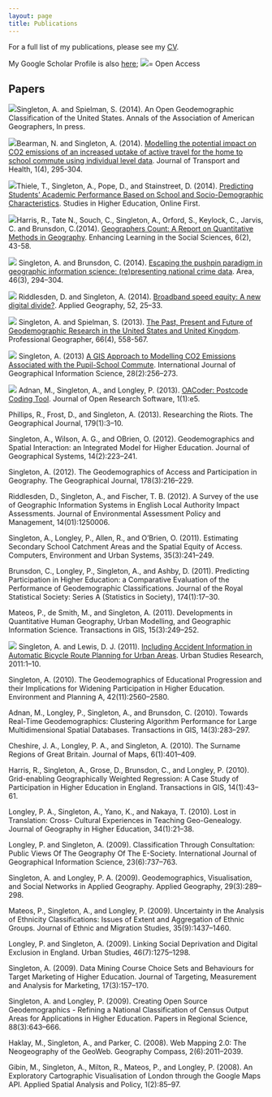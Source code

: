 ```yaml
---
layout: page
title: Publications
---
```


For a full list of my publications, please see my [CV](/cv/).

My Google Scholar Profile is also [here](http://scholar.google.co.uk/citations?hl=en&user=JDEfBE8AAAAJ); <img class="img-openpaper" src="/public/images/iconmonstr-download-13-icon.svg"></img>= Open Access

## Papers
<img class="img-openpaper" src="/public/images/iconmonstr-download-13-icon.svg">Singleton, A. and Spielman, S. (2014). An Open Geodemographic Classification of the
United States. Annals of the Association of American Geographers, In press.

<img class="img-openpaper" src="/public/images/iconmonstr-download-13-icon.svg">Bearman, N. and Singleton, A. (2014). [Modelling the potential impact on CO2 emissions of
an increased uptake of active travel for the home to school commute using individual level
data](http://dx.doi.org/10.1016/j.jth.2014.09.009). Journal of Transport and Health, 1(4), 295-304.

<img class="img-openpaper" src="/public/images/iconmonstr-download-13-icon.svg">Thiele, T., Singleton, A., Pope, D., and Stainstreet, D. (2014). [Predicting Students’ Academic
Performance Based on School and Socio-Demographic Characteristics](http://dx.doi.org/10.1080/03075079.2014.974528). Studies in
Higher Education, Online First.

<img class="img-openpaper" src="/public/images/iconmonstr-download-13-icon.svg"></img>Harris, R., Tate N., Souch, C., Singleton, A., Orford, S., Keylock, C.,  Jarvis, C. and Brunsdon, C.(2014). [Geographers Count: A Report on Quantitative Methods in Geography](http://dx.doi.org/10.11120/elss.2014.00035). Enhancing Learning in the Social Sciences, 6(2), 43-58.

<img class="img-openpaper" src="/public/images/iconmonstr-download-13-icon.svg"></img> Singleton, A. and Brunsdon, C. (2014). [Escaping the pushpin paradigm in geographic information science: (re)presenting national crime data](http://dx.doi.org/10.1111/area.12116). Area, 46(3), 294–304.

<img class="img-openpaper" src="/public/images/iconmonstr-download-13-icon.svg"></img> Riddlesden, D. and Singleton, A. (2014). [Broadband speed equity: A new digital divide?](http://dx.doi.org/10.1016/j.apgeog.2014.04.008). Applied Geography, 52, 25–33.

<img class="img-openpaper" src="/public/images/iconmonstr-download-13-icon.svg"></img> Singleton, A. and Spielman, S. (2013). [The Past, Present and Future of Geodemographic Research in the United States and United Kingdom](http://dx.doi.org/10.1080/00330124.2013.848764). Professional Geographer, 66(4), 558-567.

<img class="img-openpaper" src="/public/images/iconmonstr-download-13-icon.svg"></img> Singleton, A. (2013) [A GIS Approach to Modelling CO2 Emissions Associated with the Pupil-School Commute](http://dx.doi.org/10.1080/13658816.2013.832765). International Journal of Geographical Information Science, 28(2):256–273.

<img class="img-openpaper" src="/public/images/iconmonstr-download-13-icon.svg"></img> Adnan, M., Singleton, A., and Longley, P. (2013). [OACoder: Postcode Coding Tool](http://dx.doi.org/10.5334/511ba2c94d661). Journal of Open Research Software, 1(1):e5.

Phillips, R., Frost, D., and Singleton, A. (2013). Researching the Riots. The Geographical Journal, 179(1):3–10.

Singleton, A., Wilson, A. G., and OBrien, O. (2012). Geodemographics and Spatial Interaction: an Integrated Model for Higher Education. Journal of Geographical Systems, 14(2):223–241.

Singleton, A. (2012). The Geodemographics of Access and Participation in Geography. The Geographical Journal, 178(3):216–229.

Riddlesden, D., Singleton, A., and Fischer, T. B. (2012). A Survey of the use of Geographic Information Systems in English Local Authority Impact Assessments. Journal of Environmental Assessment Policy and Management, 14(01):1250006.

Singleton, A., Longley, P., Allen, R., and O’Brien, O. (2011). Estimating Secondary School Catchment Areas and the Spatial Equity of Access. Computers, Environment and Urban Systems, 35(3):241–249.

Brunsdon, C., Longley, P., Singleton, A., and Ashby, D. (2011). Predicting Participation in Higher Education: a Comparative Evaluation of the Performance of Geodemographic Classifications. Journal of the Royal Statistical Society: Series A (Statistics in Society), 174(1):17–30.

Mateos, P., de Smith, M., and Singleton, A. (2011). Developments in Quantitative Human Geography, Urban Modelling, and Geographic Information Science. Transactions in GIS, 15(3):249–252.

<img class="img-openpaper" src="/public/images/iconmonstr-download-13-icon.svg"></img> Singleton, A. and Lewis, D. J. (2011). [Including Accident Information in Automatic Bicycle Route Planning for Urban Areas](http://www.hindawi.com/journals/usr/2011/362817/). Urban Studies Research, 2011:1–10.

Singleton, A. (2010). The Geodemographics of Educational Progression and their Implications for Widening Participation in Higher Education. Environment and Planning A, 42(11):2560–2580.

Adnan, M., Longley, P., Singleton, A., and Brunsdon, C. (2010). Towards Real-Time Geodemographics: Clustering Algorithm Performance for Large Multidimensional Spatial Databases. Transactions in GIS, 14(3):283–297.

Cheshire, J. A., Longley, P. A., and Singleton, A. (2010). The Surname Regions of Great Britain. Journal of Maps, 6(1):401–409.

Harris, R., Singleton, A., Grose, D., Brunsdon, C., and Longley, P. (2010). Grid-enabling Geographically Weighted Regression: A Case Study of Participation in Higher Education in England. Transactions in GIS, 14(1):43–61.

Longley, P. A., Singleton, A., Yano, K., and Nakaya, T. (2010). Lost in Translation: Cross- Cultural Experiences in Teaching Geo-Genealogy. Journal of Geography in Higher Education, 34(1):21–38.

Longley, P. and Singleton, A. (2009). Classification Through Consultation: Public Views Of The Geography Of The E-Society. International Journal of Geographical Information Science, 23(6):737–763.

Singleton, A. and Longley, P. A. (2009). Geodemographics, Visualisation, and Social Networks in Applied Geography. Applied Geography, 29(3):289–298.

Mateos, P., Singleton, A., and Longley, P. (2009). Uncertainty in the Analysis of Ethnicity Classifications: Issues of Extent and Aggregation of Ethnic Groups. Journal of Ethnic and Migration Studies, 35(9):1437–1460.

Longley, P. and Singleton, A. (2009). Linking Social Deprivation and Digital Exclusion in England. Urban Studies, 46(7):1275–1298.

Singleton, A. (2009). Data Mining Course Choice Sets and Behaviours for Target Marketing of Higher Education. Journal of Targeting, Measurement and Analysis for Marketing, 17(3):157–170.

Singleton, A. and Longley, P. (2009). Creating Open Source Geodemographics - Refining a National Classification of Census Output Areas for Applications in Higher Education. Papers in Regional Science, 88(3):643–666.

Haklay, M., Singleton, A., and Parker, C. (2008). Web Mapping 2.0: The Neogeography of the GeoWeb. Geography Compass, 2(6):2011–2039.

Gibin, M., Singleton, A., Milton, R., Mateos, P., and Longley, P. (2008). An Exploratory Cartographic Visualisation of London through the Google Maps API. Applied Spatial Analysis and Policy, 1(2):85–97.
